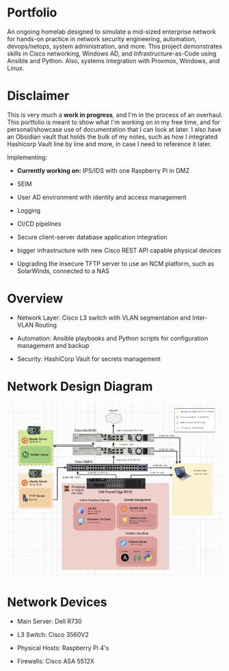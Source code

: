 # Portfolio
An ongoing homelab designed to simulate a mid-sized enterprise network for hands-on practice in network security engineering, automation, devops/netops, system administration, and more.
This project demonstrates skills in Cisco networking, Windows AD, and Infrastructure-as-Code using Ansible and Python. Also, systems integration with Proxmox, Windows, and Linux.

# Disclaimer

This is very much a **work in progress**, and I'm in the process of an overhaul. This portfolio is meant to show what I'm working on in my free time, and for personal/showcase use of documentation that I can look at later. I also have an Obsidian vault that holds the bulk of my notes, such as how I integrated Hashicorp Vault line by line and more, in case I need to reference it later.

Implementing:

* **Currently working on:** IPS/IDS with one Raspberry Pi in DMZ
  
* SEIM
  
* User AD environment with identity and access management
  
* Logging
  
* CI/CD pipelines
  
* Secure client-server database application integration
  
* bigger infrastructure with new Cisco REST API capable physical devices
  
* Upgrading the insecure TFTP server to use an NCM platform, such as SolarWinds, connected to a NAS

# Overview

* Network Layer: Cisco L3 switch with VLAN segmentation and Inter-VLAN Routing

* Automation: Ansible playbooks and Python scripts for configuration management and backup

* Security: HashiCorp Vault for secrets management

# Network Design Diagram

![Logical Network Diagram](Logical_Network_Diagram_v1.0.png)

# Network Devices

* Main Server: Dell R730
  
* L3 Switch: Cisco 3560V2
  
* Physical Hosts: Raspberry Pi 4's
  
* Firewalls: Cisco ASA 5512X
